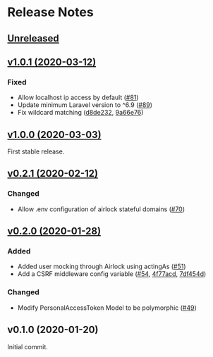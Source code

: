# Release Notes

## [Unreleased](https://github.com/laravel/airlock/compare/v1.0.0...1.x)


## [v1.0.1 (2020-03-12)](https://github.com/laravel/airlock/compare/v1.0.0...v1.0.1)

### Fixed
- Allow localhost ip access by default ([#81](https://github.com/laravel/airlock/pull/81))
- Update minimum Laravel version to ^6.9 ([#89](https://github.com/laravel/airlock/pull/89))
- Fix wildcard matching ([d8de232](https://github.com/laravel/airlock/commit/d8de2323b49e9e408c7e5e302bcad392ed0989cb), [9a66e76](https://github.com/laravel/airlock/commit/9a66e767e203bbee83cd5fcda7ce265835468f84))


## [v1.0.0 (2020-03-03)](https://github.com/laravel/airlock/compare/v0.2.1...v1.0.0)

First stable release.


## [v0.2.1 (2020-02-12)](https://github.com/laravel/airlock/compare/v0.2.0...v0.2.1)

### Changed
- Allow .env configuration of airlock stateful domains ([#70](https://github.com/laravel/airlock/pull/70))


## [v0.2.0 (2020-01-28)](https://github.com/laravel/airlock/compare/v0.1.0...v0.2.0)

### Added
- Added user mocking through Airlock using actingAs ([#51](https://github.com/laravel/airlock/pull/51))
- Add a CSRF middleware config variable ([#54](https://github.com/laravel/airlock/pull/54), [4f77acd](https://github.com/laravel/airlock/commit/4f77acd5e60d241b0bb8196b1986e6f59946af1d), [7df454d](https://github.com/laravel/airlock/commit/7df454d03868d4329915a4d105b067df0d0a924d))

### Changed
- Modify PersonalAccessToken Model to be polymorphic ([#49](https://github.com/laravel/airlock/pull/49))


## v0.1.0 (2020-01-20)

Initial commit.
